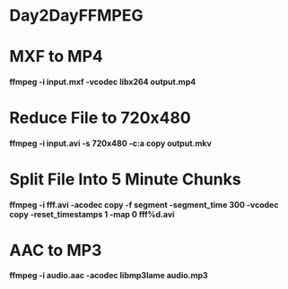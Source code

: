 # Day2DayFFMPEG


# MXF to MP4
#### ffmpeg -i input.mxf -vcodec libx264 output.mp4

# Reduce File to 720x480
#### ffmpeg -i input.avi -s 720x480 -c:a copy output.mkv

# Split File Into 5 Minute Chunks
#### ffmpeg -i fff.avi -acodec copy -f segment -segment_time 300 -vcodec copy -reset_timestamps 1 -map 0 fff%d.avi

# AAC to MP3
#### ffmpeg -i audio.aac -acodec libmp3lame audio.mp3
